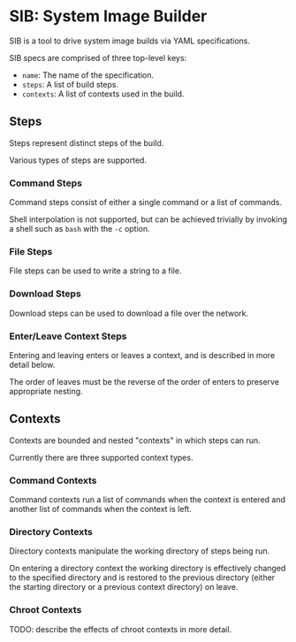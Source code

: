 # SIB: System Image Builder

SIB is a tool to drive system image builds via YAML specifications.

SIB specs are comprised of three top-level keys:

 - `name`: The name of the specification.
 - `steps`: A list of build steps.
 - `contexts`: A list of contexts used in the build.

## Steps

Steps represent distinct steps of the build.

Various types of steps are supported.

### Command Steps

Command steps consist of either a single command or a list of commands.

Shell interpolation is not supported, but can be achieved trivially by invoking
a shell such as `bash` with the `-c` option.

### File Steps

File steps can be used to write a string to a file.

### Download Steps

Download steps can be used to download a file over the network.

### Enter/Leave Context Steps

Entering and leaving enters or leaves a context, and is described in more detail below.

The order of leaves must be the reverse of the order of enters to preserve appropriate
nesting.

## Contexts

Contexts are bounded and nested "contexts" in which steps can run.

Currently there are three supported context types.

### Command Contexts

Command contexts run a list of commands when the context is entered and another
list of commands when the context is left.

### Directory Contexts

Directory contexts manipulate the working directory of steps being run.

On entering a directory context the working directory is effectively changed to the
specified directory and is restored to the previous directory (either the starting
directory or a previous context directory) on leave.

### Chroot Contexts

TODO: describe the effects of chroot contexts in more detail.
